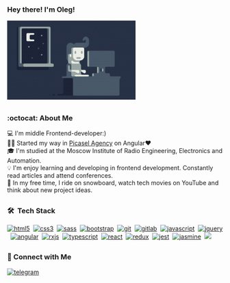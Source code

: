 ### Hey there! I'm Oleg!
<img alt="Night Coding" src="./Night-Coding.gif"/>

##
### :octocat: About Me

💻&nbsp;I'm middle Frontend-developer:)\
💁‍♂️&nbsp;Started my way in [Picasel Agency](https://picasel.agency/) on Angular❤️\
🎓&nbsp;I'm studied at the Moscow Institute of Radio Engineering, Electronics and Automation.\
💡&nbsp;I'm enjoy learning and developing in frontend development. Constantly read articles and attend conferences.\
🍤&nbsp;In my free time, I ride on snowboard, watch tech movies on YouTube and think about new project ideas.
  
##
### 🛠 &nbsp;Tech Stack
<p align="left"> 
  <a href="https://www.w3.org/html/" target="_blank"> <img src="https://cdn.jsdelivr.net/gh/devicons/devicon/icons/html5/html5-original.svg" alt="html5" width="40" height="40"/></a>&nbsp; 
  <a href="https://www.w3schools.com/css/" target="_blank"> <img src="https://cdn.jsdelivr.net/gh/devicons/devicon/icons/css3/css3-original.svg" alt="css3" width="40" height="40"/></a>&nbsp;
  <a href="https://sass-lang.com/" target="_blank"> <img src="https://cdn.jsdelivr.net/gh/devicons/devicon/icons/sass/sass-original.svg" alt="sass" width="40" height="40"/></a>&nbsp;
  <a href="https://getbootstrap.com/" target="_blank"> <img src="https://cdn.jsdelivr.net/gh/devicons/devicon/icons/bootstrap/bootstrap-plain-wordmark.svg" alt="bootstrap" width="40" height="40"/></a>&nbsp;
  <a href="https://git-scm.com" target="_blank"> <img src="https://cdn.jsdelivr.net/gh/devicons/devicon/icons/git/git-original-wordmark.svg" alt="git" width="40" height="40"/></a>&nbsp;
  <a href="https://gitlab.com/" target="_blank"> <img src="https://cdn.jsdelivr.net/gh/devicons/devicon/icons/gitlab/gitlab-original-wordmark.svg" alt="gitlab" width="40" height="40"/></a>&nbsp;
  <a href="https://www.javascript.com" target="_blank"> <img src="https://cdn.jsdelivr.net/gh/devicons/devicon/icons/javascript/javascript-plain.svg" alt="javascript" width="40" height="40"/></a>&nbsp;
  <a href="https://jquery.com/" target="_blank"><img src="https://cdn.jsdelivr.net/gh/devicons/devicon/icons/jquery/jquery-plain-wordmark.svg" alt="jquery" width="40" height="40"/></a>&nbsp;
  <a href="https://angular.io/" target="_blank"> <img src="https://cdn.jsdelivr.net/gh/devicons/devicon/icons/angularjs/angularjs-original.svg" alt="angular" width="40" height="40"/></a>&nbsp;
  <a href="https://rxjs.dev/" target="_blank"> <img src="https://rxjs.dev/generated/images/marketing/home/Rx_Logo-512-512.png" alt="rxjs" width="40" height="40"/></a>&nbsp;
  <a href="https://www.typescriptlang.org/" target="_blank"> <img src="https://cdn.jsdelivr.net/gh/devicons/devicon/icons/typescript/typescript-plain.svg" alt="typescript" width="40" height="40"/></a>&nbsp;
  <a href="https://reactjs.org/" target="_blank"> <img src="https://cdn.jsdelivr.net/gh/devicons/devicon/icons/react/react-original-wordmark.svg" alt="react" width="40" height="40"/></a>&nbsp;
  <a href="https://redux.js.org" target="_blank"> <img src="https://cdn.jsdelivr.net/gh/devicons/devicon/icons/redux/redux-original.svg" alt="redux" width="40" height="40"/></a>&nbsp;
  <a href="https://jestjs.io" target="_blank"> <img src="https://cdn.jsdelivr.net/gh/devicons/devicon/icons/jest/jest-plain.svg" alt="jest" width="40" height="40"/></a>&nbsp;
    <a href="https://jasmine.github.io/" target="_blank"> <img src="https://cdn.jsdelivr.net/gh/devicons/devicon/icons/jasmine/jasmine-plain-wordmark.svg" alt="jasmine" width="40" height="40"/></a>&nbsp;
<img height="180em" src="https://github-readme-stats-eight-theta.vercel.app/api/top-langs/?username=nixyar&layout=compact&langs_count=8&theme=algolia"/>
</p>

##
### 🤙 Connect with Me
  <a href="t.me/nixyar" target="_blank"> <img src="https://cdn3.iconfinder.com/data/icons/social-media-chamfered-corner/154/telegram-512.png" alt="telegram" width="50" height="50"/></a>&nbsp; 
<!--   <a href="https://www.linkedin.com/in/oleg-kozlov-4191a0217/" target="_blank"> <img src="https://cdn2.iconfinder.com/data/icons/social-media-2285/512/1_Linkedin_unofficial_colored_svg-1024.png" alt="linkedin" width="50" height="50"/></a>&nbsp;  -->

<!-- icons for tech stack https://devicon.dev/ -->
<!-- icons for connect me https://www.iconfinder.com/ -->
